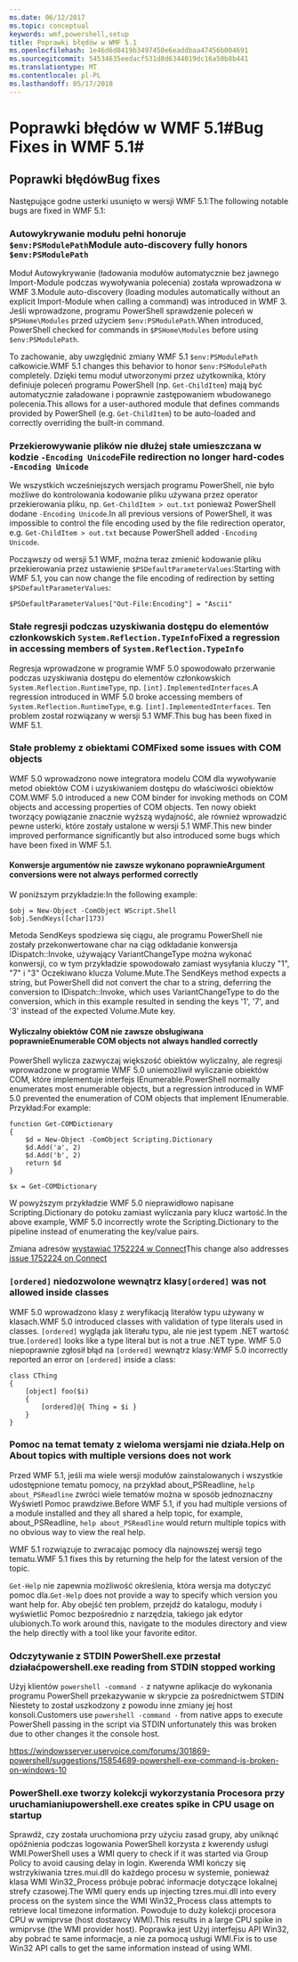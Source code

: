 ```yaml
---
ms.date: 06/12/2017
ms.topic: conceptual
keywords: wmf,powershell,setup
title: Poprawki błędów w WMF 5.1
ms.openlocfilehash: 1e46d6d0419b3497450e6eaddbaa47456b004691
ms.sourcegitcommit: 54534635eedacf531d8d6344019dc16a50b8b441
ms.translationtype: MT
ms.contentlocale: pl-PL
ms.lasthandoff: 05/17/2018
---
```

# <a name="bug-fixes-in-wmf-51"></a><span data-ttu-id="983cf-103">Poprawki błędów w WMF 5.1#</span><span class="sxs-lookup"><span data-stu-id="983cf-103">Bug Fixes in WMF 5.1#</span></span>

## <a name="bug-fixes"></a><span data-ttu-id="983cf-104">Poprawki błędów</span><span class="sxs-lookup"><span data-stu-id="983cf-104">Bug fixes</span></span> ##

<span data-ttu-id="983cf-105">Następujące godne usterki usunięto w wersji WMF 5.1:</span><span class="sxs-lookup"><span data-stu-id="983cf-105">The following notable bugs are fixed in WMF 5.1:</span></span>

### <a name="module-auto-discovery-fully-honors-envpsmodulepath"></a><span data-ttu-id="983cf-106">Autowykrywanie modułu pełni honoruje `$env:PSModulePath`</span><span class="sxs-lookup"><span data-stu-id="983cf-106">Module auto-discovery fully honors `$env:PSModulePath`</span></span> ###

<span data-ttu-id="983cf-107">Moduł Autowykrywanie (ładowania modułów automatycznie bez jawnego Import-Module podczas wywoływania polecenia) została wprowadzona w WMF 3.</span><span class="sxs-lookup"><span data-stu-id="983cf-107">Module auto-discovery (loading modules automatically without an explicit Import-Module when calling a command) was introduced in WMF 3.</span></span>
<span data-ttu-id="983cf-108">Jeśli wprowadzone, programu PowerShell sprawdzenie poleceń w `$PSHome\Modules` przed użyciem `$env:PSModulePath`.</span><span class="sxs-lookup"><span data-stu-id="983cf-108">When introduced, PowerShell checked for commands in `$PSHome\Modules` before using `$env:PSModulePath`.</span></span>

<span data-ttu-id="983cf-109">To zachowanie, aby uwzględnić zmiany WMF 5.1 `$env:PSModulePath` całkowicie.</span><span class="sxs-lookup"><span data-stu-id="983cf-109">WMF 5.1 changes this behavior to honor `$env:PSModulePath` completely.</span></span>
<span data-ttu-id="983cf-110">Dzięki temu moduł utworzonymi przez użytkownika, który definiuje poleceń programu PowerShell (np. `Get-ChildItem`) mają być automatycznie załadowane i poprawnie zastępowaniem wbudowanego polecenia.</span><span class="sxs-lookup"><span data-stu-id="983cf-110">This allows for a user-authored module that defines commands provided by PowerShell (e.g. `Get-ChildItem`) to be auto-loaded and correctly overriding the built-in command.</span></span>

### <a name="file-redirection-no-longer-hard-codes--encoding-unicode"></a><span data-ttu-id="983cf-111">Przekierowywanie plików nie dłużej stałe umieszczana w kodzie `-Encoding Unicode`</span><span class="sxs-lookup"><span data-stu-id="983cf-111">File redirection no longer hard-codes `-Encoding Unicode`</span></span> ###

<span data-ttu-id="983cf-112">We wszystkich wcześniejszych wersjach programu PowerShell, nie było możliwe do kontrolowania kodowanie pliku używana przez operator przekierowania pliku, np. `Get-ChildItem > out.txt` ponieważ PowerShell dodane `-Encoding Unicode`.</span><span class="sxs-lookup"><span data-stu-id="983cf-112">In all previous versions of PowerShell, it was impossible to control the file encoding used by the file redirection operator, e.g. `Get-ChildItem > out.txt` because PowerShell added `-Encoding Unicode`.</span></span>

<span data-ttu-id="983cf-113">Począwszy od wersji 5.1 WMF, można teraz zmienić kodowanie pliku przekierowania przez ustawienie `$PSDefaultParameterValues`:</span><span class="sxs-lookup"><span data-stu-id="983cf-113">Starting with WMF 5.1, you can now change the file encoding of redirection by setting `$PSDefaultParameterValues`:</span></span>

```
$PSDefaultParameterValues["Out-File:Encoding"] = "Ascii"
```

### <a name="fixed-a-regression-in-accessing-members-of-systemreflectiontypeinfo"></a><span data-ttu-id="983cf-114">Stałe regresji podczas uzyskiwania dostępu do elementów członkowskich `System.Reflection.TypeInfo`</span><span class="sxs-lookup"><span data-stu-id="983cf-114">Fixed a regression in accessing members of `System.Reflection.TypeInfo`</span></span> ###

<span data-ttu-id="983cf-115">Regresja wprowadzone w programie WMF 5.0 spowodowało przerwanie podczas uzyskiwania dostępu do elementów członkowskich `System.Reflection.RuntimeType`, np. `[int].ImplementedInterfaces`.</span><span class="sxs-lookup"><span data-stu-id="983cf-115">A regression introduced in WMF 5.0 broke accessing members of `System.Reflection.RuntimeType`, e.g. `[int].ImplementedInterfaces`.</span></span>
<span data-ttu-id="983cf-116">Ten problem został rozwiązany w wersji 5.1 WMF.</span><span class="sxs-lookup"><span data-stu-id="983cf-116">This bug has been fixed in WMF 5.1.</span></span>


### <a name="fixed-some-issues-with-com-objects"></a><span data-ttu-id="983cf-117">Stałe problemy z obiektami COM</span><span class="sxs-lookup"><span data-stu-id="983cf-117">Fixed some issues with COM objects</span></span> ###

<span data-ttu-id="983cf-118">WMF 5.0 wprowadzono nowe integratora modelu COM dla wywoływanie metod obiektów COM i uzyskiwaniem dostępu do właściwości obiektów COM.</span><span class="sxs-lookup"><span data-stu-id="983cf-118">WMF 5.0 introduced a new COM binder for invoking methods on COM objects and accessing properties of COM objects.</span></span>
<span data-ttu-id="983cf-119">Ten nowy obiekt tworzący powiązanie znacznie wyższą wydajność, ale również wprowadzić pewne usterki, które zostały ustalone w wersji 5.1 WMF.</span><span class="sxs-lookup"><span data-stu-id="983cf-119">This new binder improved performance significantly but also introduced some bugs which have been fixed in WMF 5.1.</span></span>

#### <a name="argument-conversions-were-not-always-performed-correctly"></a><span data-ttu-id="983cf-120">Konwersje argumentów nie zawsze wykonano poprawnie</span><span class="sxs-lookup"><span data-stu-id="983cf-120">Argument conversions were not always performed correctly</span></span> ####

<span data-ttu-id="983cf-121">W poniższym przykładzie:</span><span class="sxs-lookup"><span data-stu-id="983cf-121">In the following example:</span></span>

```
$obj = New-Object -ComObject WScript.Shell
$obj.SendKeys([char]173)
```

<span data-ttu-id="983cf-122">Metoda SendKeys spodziewa się ciągu, ale programu PowerShell nie zostały przekonwertowane char na ciąg odkładanie konwersja IDispatch::Invoke, używający VariantChangeType można wykonać konwersji, co w tym przykładzie spowodowało zamiast wysyłania kluczy "1", "7" i "3" Oczekiwano klucza Volume.Mute.</span><span class="sxs-lookup"><span data-stu-id="983cf-122">The SendKeys method expects a string, but PowerShell did not convert the char to a string, deferring the conversion to IDispatch::Invoke, which uses VariantChangeType to do the conversion, which in this example resulted in sending the keys '1', '7', and '3' instead of the expected Volume.Mute key.</span></span>

#### <a name="enumerable-com-objects-not-always-handled-correctly"></a><span data-ttu-id="983cf-123">Wyliczalny obiektów COM nie zawsze obsługiwana poprawnie</span><span class="sxs-lookup"><span data-stu-id="983cf-123">Enumerable COM objects not always handled correctly</span></span> ####

<span data-ttu-id="983cf-124">PowerShell wylicza zazwyczaj większość obiektów wyliczalny, ale regresji wprowadzone w programie WMF 5.0 uniemożliwił wyliczanie obiektów COM, które implementuje interfejs IEnumerable.</span><span class="sxs-lookup"><span data-stu-id="983cf-124">PowerShell normally enumerates most enumerable objects, but a regression introduced in WMF 5.0 prevented the enumeration of COM objects that implement IEnumerable.</span></span>  <span data-ttu-id="983cf-125">Przykład:</span><span class="sxs-lookup"><span data-stu-id="983cf-125">For example:</span></span>

```
function Get-COMDictionary
{
    $d = New-Object -ComObject Scripting.Dictionary
    $d.Add('a', 2)
    $d.Add('b', 2)
    return $d
}

$x = Get-COMDictionary
```

<span data-ttu-id="983cf-126">W powyższym przykładzie WMF 5.0 nieprawidłowo napisane Scripting.Dictionary do potoku zamiast wyliczania pary klucz wartość.</span><span class="sxs-lookup"><span data-stu-id="983cf-126">In the above example, WMF 5.0 incorrectly wrote the Scripting.Dictionary to the pipeline instead of enumerating the key/value pairs.</span></span>

<span data-ttu-id="983cf-127">Zmiana adresów [wystawiać 1752224 w Connect](https://connect.microsoft.com/PowerShell/feedback/details/1752224)</span><span class="sxs-lookup"><span data-stu-id="983cf-127">This change also addresses [issue 1752224 on Connect](https://connect.microsoft.com/PowerShell/feedback/details/1752224)</span></span>

### <a name="ordered-was-not-allowed-inside-classes"></a><span data-ttu-id="983cf-128">`[ordered]` niedozwolone wewnątrz klasy</span><span class="sxs-lookup"><span data-stu-id="983cf-128">`[ordered]` was not allowed inside classes</span></span> ###

<span data-ttu-id="983cf-129">WMF 5.0 wprowadzono klasy z weryfikacją literałów typu używany w klasach.</span><span class="sxs-lookup"><span data-stu-id="983cf-129">WMF 5.0 introduced classes with validation of type literals used in classes.</span></span>
<span data-ttu-id="983cf-130">`[ordered]` wygląda jak literału typu, ale nie jest typem .NET wartość true.</span><span class="sxs-lookup"><span data-stu-id="983cf-130">`[ordered]` looks like a type literal but is not a true .NET type.</span></span>
<span data-ttu-id="983cf-131">WMF 5.0 niepoprawnie zgłosił błąd na `[ordered]` wewnątrz klasy:</span><span class="sxs-lookup"><span data-stu-id="983cf-131">WMF 5.0 incorrectly reported an error on `[ordered]` inside a class:</span></span>

```
class CThing
{
    [object] foo($i)
    {
        [ordered]@{ Thing = $i }
    }
}
```


### <a name="help-on-about-topics-with-multiple-versions-does-not-work"></a><span data-ttu-id="983cf-132">Pomoc na temat tematy z wieloma wersjami nie działa.</span><span class="sxs-lookup"><span data-stu-id="983cf-132">Help on About topics with multiple versions does not work</span></span> ###

<span data-ttu-id="983cf-133">Przed WMF 5.1, jeśli ma wiele wersji modułów zainstalowanych i wszystkie udostępnione tematu pomocy, na przykład about_PSReadline, `help about_PSReadline` zwróci wiele tematów można w sposób jednoznaczny Wyświetl Pomoc prawdziwe.</span><span class="sxs-lookup"><span data-stu-id="983cf-133">Before WMF 5.1, if you had multiple versions of a module installed and they all shared a help topic, for example, about_PSReadline, `help about_PSReadline` would return multiple topics with no obvious way to view the real help.</span></span>

<span data-ttu-id="983cf-134">WMF 5.1 rozwiązuje to zwracając pomocy dla najnowszej wersji tego tematu.</span><span class="sxs-lookup"><span data-stu-id="983cf-134">WMF 5.1 fixes this by returning the help for the latest version of the topic.</span></span>

<span data-ttu-id="983cf-135">`Get-Help` nie zapewnia możliwość określenia, która wersja ma dotyczyć pomoc dla.</span><span class="sxs-lookup"><span data-stu-id="983cf-135">`Get-Help` does not provide a way to specify which version you want help for.</span></span>
<span data-ttu-id="983cf-136">Aby obejść ten problem, przejdź do katalogu, moduły i wyświetlić Pomoc bezpośrednio z narzędzia, takiego jak edytor ulubionych.</span><span class="sxs-lookup"><span data-stu-id="983cf-136">To work around this, navigate to the modules directory and view the help directly with a tool like your favorite editor.</span></span>

### <a name="powershellexe-reading-from-stdin-stopped-working"></a><span data-ttu-id="983cf-137">Odczytywanie z STDIN PowerShell.exe przestał działać</span><span class="sxs-lookup"><span data-stu-id="983cf-137">powershell.exe reading from STDIN stopped working</span></span>

<span data-ttu-id="983cf-138">Użyj klientów `powershell -command -` z natywne aplikacje do wykonania programu PowerShell przekazywanie w skrypcie za pośrednictwem STDIN Niestety to został uszkodzony z powodu inne zmiany jej host konsoli.</span><span class="sxs-lookup"><span data-stu-id="983cf-138">Customers use `powershell -command -` from native apps to execute PowerShell passing in the script via STDIN unfortunately this was broken due to other changes it the console host.</span></span>

https://windowsserver.uservoice.com/forums/301869-powershell/suggestions/15854689-powershell-exe-command-is-broken-on-windows-10

### <a name="powershellexe-creates-spike-in-cpu-usage-on-startup"></a><span data-ttu-id="983cf-139">PowerShell.exe tworzy kolekcji wykorzystania Procesora przy uruchamianiu</span><span class="sxs-lookup"><span data-stu-id="983cf-139">powershell.exe creates spike in CPU usage on startup</span></span>

<span data-ttu-id="983cf-140">Sprawdź, czy została uruchomiona przy użyciu zasad grupy, aby uniknąć opóźnienia podczas logowania PowerShell korzysta z kwerendy usługi WMI.</span><span class="sxs-lookup"><span data-stu-id="983cf-140">PowerShell uses a WMI query to check if it was started via Group Policy to avoid causing delay in login.</span></span>
<span data-ttu-id="983cf-141">Kwerenda WMI kończy się wstrzykiwania tzres.mui.dll do każdego procesu w systemie, ponieważ klasa WMI Win32_Process próbuje pobrać informacje dotyczące lokalnej strefy czasowej.</span><span class="sxs-lookup"><span data-stu-id="983cf-141">The WMI query ends up injecting tzres.mui.dll into every process on the system since the WMI Win32_Process class attempts to retrieve local timezone information.</span></span>
<span data-ttu-id="983cf-142">Powoduje to duży kolekcji procesora CPU w wmiprvse (host dostawcy WMI).</span><span class="sxs-lookup"><span data-stu-id="983cf-142">This results in a large CPU spike in wmiprvse (the WMI provider host).</span></span>
<span data-ttu-id="983cf-143">Poprawka jest Użyj interfejsu API Win32, aby pobrać te same informacje, a nie za pomocą usługi WMI.</span><span class="sxs-lookup"><span data-stu-id="983cf-143">Fix is to use Win32 API calls to get the same information instead of using WMI.</span></span>
